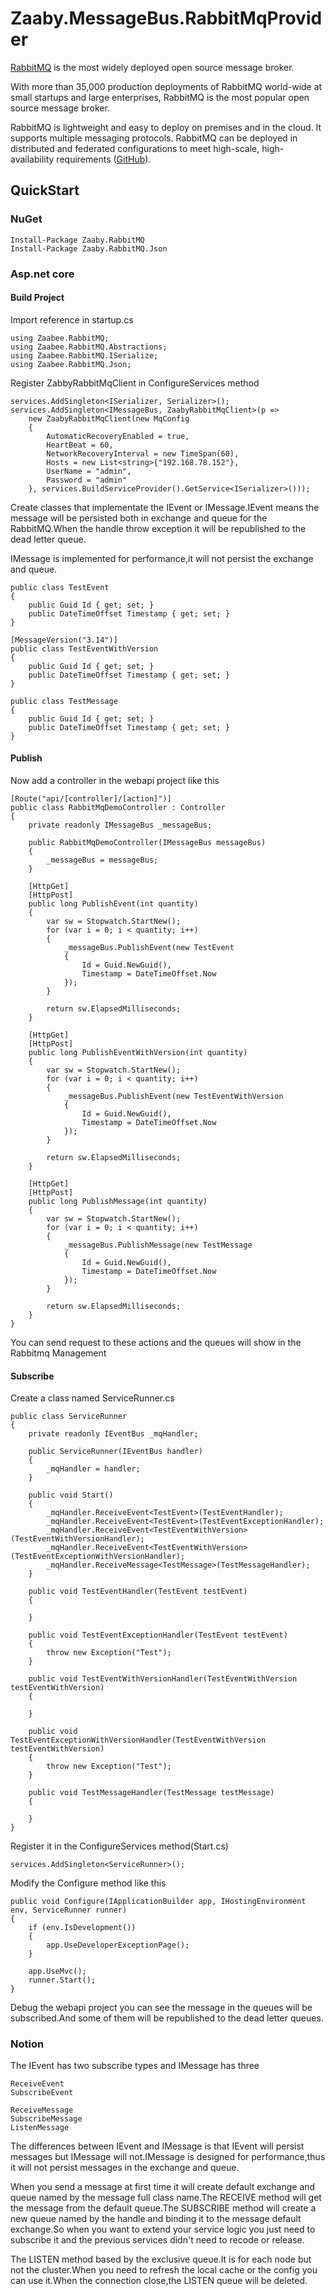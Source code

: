 # Zaaby.MessageBus.RabbitMqProvider

[RabbitMQ](http://www.rabbitmq.com/) is the most widely deployed open source message broker.

With more than 35,000 production deployments of RabbitMQ world-wide at small startups and large enterprises, RabbitMQ is the most popular open source message broker.

RabbitMQ is lightweight and easy to deploy on premises and in the cloud. It supports multiple messaging protocols. RabbitMQ can be deployed in distributed and federated configurations to meet high-scale, high-availability requirements ([GitHub](https://github.com/rabbitmq/rabbitmq-server)).

## QuickStart

### NuGet

    Install-Package Zaaby.RabbitMQ
    Install-Package Zaaby.RabbitMQ.Json

### Asp.net core

#### Build Project

Import reference in startup.cs

```CSharp
using Zaabee.RabbitMQ;
using Zaabee.RabbitMQ.Abstractions;
using Zaabee.RabbitMQ.ISerialize;
using Zaabee.RabbitMQ.Json;
```

Register ZabbyRabbitMqClient in ConfigureServices method

```CSharp
services.AddSingleton<ISerializer, Serializer>();
services.AddSingleton<IMessageBus, ZaabyRabbitMqClient>(p =>
    new ZaabyRabbitMqClient(new MqConfig
    {
        AutomaticRecoveryEnabled = true,
        HeartBeat = 60,
        NetworkRecoveryInterval = new TimeSpan(60),
        Hosts = new List<string>{"192.168.78.152"},
        UserName = "admin",
        Password = "admin"
    }, services.BuildServiceProvider().GetService<ISerializer>()));
```

Create classes that implementate the IEvent or IMessage.IEvent means the message will be persisted both in exchange and queue for the RabbitMQ.When the handle throw exception it will be republished to the dead letter queue.

IMessage is implemented for performance,it will not persist the exchange and queue.

```CSharp
public class TestEvent
{
    public Guid Id { get; set; }
    public DateTimeOffset Timestamp { get; set; }
}

[MessageVersion("3.14")]
public class TestEventWithVersion
{
    public Guid Id { get; set; }
    public DateTimeOffset Timestamp { get; set; }
}

public class TestMessage
{
    public Guid Id { get; set; }
    public DateTimeOffset Timestamp { get; set; }
}
```

#### Publish

Now add a controller in the webapi project like this

```CSharp
[Route("api/[controller]/[action]")]
public class RabbitMqDemoController : Controller
{
    private readonly IMessageBus _messageBus;

    public RabbitMqDemoController(IMessageBus messageBus)
    {
        _messageBus = messageBus;
    }

    [HttpGet]
    [HttpPost]
    public long PublishEvent(int quantity)
    {
        var sw = Stopwatch.StartNew();
        for (var i = 0; i < quantity; i++)
        {
            _messageBus.PublishEvent(new TestEvent
            {
                Id = Guid.NewGuid(),
                Timestamp = DateTimeOffset.Now
            });
        }

        return sw.ElapsedMilliseconds;
    }

    [HttpGet]
    [HttpPost]
    public long PublishEventWithVersion(int quantity)
    {
        var sw = Stopwatch.StartNew();
        for (var i = 0; i < quantity; i++)
        {
            _messageBus.PublishEvent(new TestEventWithVersion
            {
                Id = Guid.NewGuid(),
                Timestamp = DateTimeOffset.Now
            });
        }

        return sw.ElapsedMilliseconds;
    }

    [HttpGet]
    [HttpPost]
    public long PublishMessage(int quantity)
    {
        var sw = Stopwatch.StartNew();
        for (var i = 0; i < quantity; i++)
        {
            _messageBus.PublishMessage(new TestMessage
            {
                Id = Guid.NewGuid(),
                Timestamp = DateTimeOffset.Now
            });
        }

        return sw.ElapsedMilliseconds;
    }
}
```

You can send request to these actions and the queues will show in the Rabbitmq Management

#### Subscribe

Create a class named ServiceRunner.cs

```CSharp
public class ServiceRunner
{
    private readonly IEventBus _mqHandler;

    public ServiceRunner(IEventBus handler)
    {
        _mqHandler = handler;
    }

    public void Start()
    {
        _mqHandler.ReceiveEvent<TestEvent>(TestEventHandler);
        _mqHandler.ReceiveEvent<TestEvent>(TestEventExceptionHandler);
        _mqHandler.ReceiveEvent<TestEventWithVersion>(TestEventWithVersionHandler);
        _mqHandler.ReceiveEvent<TestEventWithVersion>(TestEventExceptionWithVersionHandler);
        _mqHandler.ReceiveMessage<TestMessage>(TestMessageHandler);
    }

    public void TestEventHandler(TestEvent testEvent)
    {

    }

    public void TestEventExceptionHandler(TestEvent testEvent)
    {
        throw new Exception("Test");
    }

    public void TestEventWithVersionHandler(TestEventWithVersion testEventWithVersion)
    {

    }

    public void TestEventExceptionWithVersionHandler(TestEventWithVersion testEventWithVersion)
    {
        throw new Exception("Test");
    }

    public void TestMessageHandler(TestMessage testMessage)
    {

    }
}
```

Register it in the ConfigureServices method(Start.cs)

```CSharp
services.AddSingleton<ServiceRunner>();
```

Modify the Configure method like this

```CSharp
public void Configure(IApplicationBuilder app, IHostingEnvironment env, ServiceRunner runner)
{
    if (env.IsDevelopment())
    {
        app.UseDeveloperExceptionPage();
    }

    app.UseMvc();
    runner.Start();
}
```

Debug the webapi project you can see the message in the queues will be subscribed.And some of them will be republished to the dead letter queues.

### Notion

The IEvent has two subscribe types and IMessage has three

    ReceiveEvent
    SubscribeEvent

    ReceiveMessage
    SubscribeMessage
    ListenMessage

The differences between IEvent and IMessage is that IEvent will persist messages but IMessage will not.IMessage is designed for performance,thus it will not persist messages in the exchange and queue.

When you send a message at first time it will create default exchange and queue named by the message full class name.The RECEIVE method will get the message from the default queue.The SUBSCRIBE method will create a new queue named by the handle and binding it to the message default exchange.So when you want to extend your service logic you just need to subscribe it and the previous services didn't need to recode or release.

The LISTEN method based by the exclusive queue.It is for each node but not the cluster.When you need to refresh the local cache or the config you can use it.When the connection close,the LISTEN queue will be deleted.